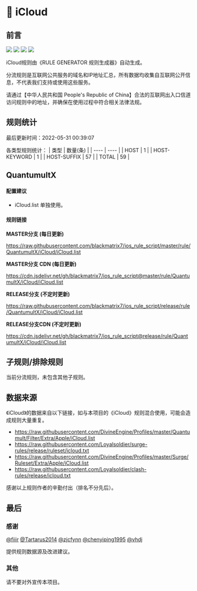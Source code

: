 # 🧸 iCloud

## 前言

![](https://shields.io/badge/-移除重复规则-ff69b4) ![](https://shields.io/badge/-DOMAIN--SUFFIX间合并-critical) ![](https://shields.io/badge/-IP--CIDR(6)合并-blueviolet) ![](https://shields.io/badge/-QuantumultX定制化规则-7cd1e3) 

iCloud规则由《RULE GENERATOR 规则生成器》自动生成。

分流规则是互联网公共服务的域名和IP地址汇总，所有数据均收集自互联网公开信息，不代表我们支持或使用这些服务。

请通过【中华人民共和国 People's Republic of China】合法的互联网出入口信道访问规则中的地址，并确保在使用过程中符合相关法律法规。

## 规则统计

最后更新时间：2022-05-31 00:39:07

各类型规则统计：
| 类型 | 数量(条)  | 
| ---- | ----  |
| HOST | 1  | 
| HOST-KEYWORD | 1  | 
| HOST-SUFFIX | 57  | 
| TOTAL | 59  | 


## QuantumultX 

#### 配置建议
- iCloud.list 单独使用。

#### 规则链接
**MASTER分支 (每日更新)**

https://raw.githubusercontent.com/blackmatrix7/ios_rule_script/master/rule/QuantumultX/iCloud/iCloud.list

**MASTER分支 CDN (每日更新)**

https://cdn.jsdelivr.net/gh/blackmatrix7/ios_rule_script@master/rule/QuantumultX/iCloud/iCloud.list

**RELEASE分支 (不定时更新)**

https://raw.githubusercontent.com/blackmatrix7/ios_rule_script/release/rule/QuantumultX/iCloud/iCloud.list

**RELEASE分支CDN (不定时更新)**

https://cdn.jsdelivr.net/gh/blackmatrix7/ios_rule_script@release/rule/QuantumultX/iCloud/iCloud.list

## 子规则/排除规则


当前分流规则，未包含其他子规则。

## 数据来源

《iCloud》的数据来自以下链接，如与本项目的《iCloud》规则混合使用，可能会造成规则大量重复。

- https://raw.githubusercontent.com/DivineEngine/Profiles/master/Quantumult/Filter/Extra/Apple/iCloud.list
- https://raw.githubusercontent.com/Loyalsoldier/surge-rules/release/ruleset/icloud.txt
- https://raw.githubusercontent.com/DivineEngine/Profiles/master/Surge/Ruleset/Extra/Apple/iCloud.list
- https://raw.githubusercontent.com/Loyalsoldier/clash-rules/release/icloud.txt


感谢以上规则作者的辛勤付出（排名不分先后）。

## 最后

### 感谢

[@fiiir](https://github.com/fiiir) [@Tartarus2014](https://github.com/Tartarus2014) [@zjcfynn](https://github.com/zjcfynn) [@chenyiping1995](https://github.com/chenyiping1995) [@vhdj](https://github.com/vhdj)

提供规则数据源及改进建议。

### 其他

请不要对外宣传本项目。